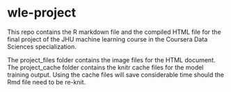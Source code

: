 # wle-project
This repo contains the R markdown file and the compiled HTML file for the final project of the JHU machine learning course in the Coursera Data Sciences specialization.

The project_files folder contains the image files for the HTML document.
The project_cache folder contains the knitr cache files for the model training output. Using the cache files will save considerable time should the Rmd file need to be re-knit.
